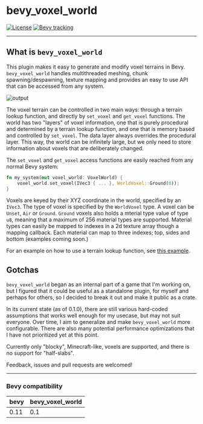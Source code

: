 # bevy_voxel_world

[![License](https://img.shields.io/badge/license-MIT%2FApache-blue.svg)](https://github.com/bevyengine/bevy#license)
[![Bevy tracking](https://img.shields.io/badge/Bevy%20tracking-released%20version-lightblue)](https://github.com/bevyengine/bevy/blob/main/docs/plugins_guidelines.md#main-branch-tracking)

---

## What is `bevy_voxel_world`

This plugin makes it easy to generate and modify voxel terrains in Bevy. `bevy_voxel_world` handles multithreaded meshing, chunk spawning/despawning, texture mapping and provides an easy to use API that can be accessed from any system.

![output](https://github.com/splashdust/bevy_voxel_world/assets/428824/9c38e241-5618-474e-8788-8e45670c7391)

The voxel terrain can be controlled in two main ways: through a terrain lookup function, and directly by `set_voxel` and `get_voxel` functions. The world has two "layers" of voxel information, one that is purely procedural and determined by a terrain lookup function, and one that is memory based and controlled by `set_voxel`. The data layer always overrides the procedural layer. This way, the world can be infinitely large, but we only need to store information about voxels that are deliberately changed.

The `set_voxel` and `get_voxel` access functions are easily reached from any normal Bevy system:

```rust
fn my_system(mut voxel_world: VoxelWorld) {
    voxel_world.set_voxel(IVec3 { ... }, WorldVoxel::Ground(0));
}
```

Voxels are keyed by their XYZ coordinate in the world, specified by an `IVec3`. The type of voxel is specified by the `WorldVoxel` type. A voxel can be `Unset`, `Air` or `Ground`. `Ground` voxels also holds a mterial type value of type `u8`, meaning that a maximum of 256 material types are supported. Material types can easily be mapped to indexes in a 2d texture array though a mapping callback. Each material can map to three indexes; top, sides and bottom (examples coming soon.)

For an example on how to use a terrain lookup function, see [this example](https://github.com/splashdust/bevy_voxel_world/blob/main/examples/noise_terrain.rs).

## Gotchas

`bevy_voxel_world` began as an internal part of a game that I'm working on, but I figured that it could be useful as a standalone plugin, for myself and perhaps for others, so I decided to break it out and make it public as a crate.

In its current state (as of 0.1.0), there are still various hard-coded assumptions that works well enough for my usecase, but may not suit everyone. Over time, I aim to generalize and make `bevy_voxel_world` more configurable. There are also many potential performance optimizations that I have not prioritized yet at this point.

Currently only "blocky", Minecraft-like, voxels are supported, and there is no support for "half-slabs".

Feedback, issues and pull requests are welcomed!

---

### Bevy compatibility

| bevy | bevy_voxel_world |
| ---- | ---------------- |
| 0.11 | 0.1              |
